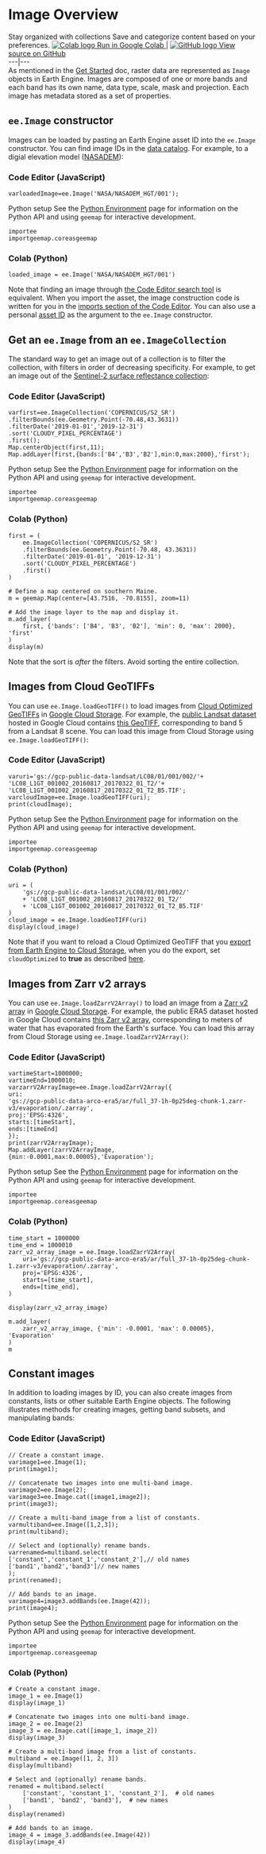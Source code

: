  
#  Image Overview
Stay organized with collections  Save and categorize content based on your preferences. 
[ ![Colab logo](https://developers.google.com/static/earth-engine/images/colab_logo_32px.png) Run in Google Colab ](https://colab.research.google.com/github/google/earthengine-community/blob/master/guides/linked/generated/image_overview.ipynb) |  [ ![GitHub logo](https://developers.google.com/static/earth-engine/images/GitHub-Mark-32px.png) View source on GitHub ](https://github.com/google/earthengine-community/blob/master/guides/linked/generated/image_overview.ipynb)  
---|---  
As mentioned in the [Get Started](https://developers.google.com/earth-engine/guides/getstarted#earth-engine-data-structures) doc, raster data are represented as `Image` objects in Earth Engine. Images are composed of one or more bands and each band has its own name, data type, scale, mask and projection. Each image has metadata stored as a set of properties.
##  `ee.Image` constructor 
Images can be loaded by pasting an Earth Engine asset ID into the `ee.Image` constructor. You can find image IDs in the [data catalog](https://developers.google.com/earth-engine/datasets). For example, to a digial elevation model ([NASADEM](https://developers.google.com/earth-engine/datasets/catalog/NASA_NASADEM_HGT_001)): 
### Code Editor (JavaScript)
```
varloadedImage=ee.Image('NASA/NASADEM_HGT/001');
```

Python setup
See the [ Python Environment](https://developers.google.com/earth-engine/guides/python_install) page for information on the Python API and using `geemap` for interactive development.
```
importee
importgeemap.coreasgeemap
```

### Colab (Python)
```
loaded_image = ee.Image('NASA/NASADEM_HGT/001')
```

Note that finding an image through [the Code Editor search tool](https://developers.google.com/earth-engine/guides/playground#search-tool) is equivalent. When you import the asset, the image construction code is written for you in the [imports section of the Code Editor](https://developers.google.com/earth-engine/guides/playground#imports). You can also use a personal [asset ID](https://developers.google.com/earth-engine/guides/manage_assets#asset_id) as the argument to the `ee.Image` constructor. 
##  Get an `ee.Image` from an `ee.ImageCollection`
The standard way to get an image out of a collection is to filter the collection, with filters in order of decreasing specificity. For example, to get an image out of the [Sentinel-2 surface reflectance collection](https://developers.google.com/earth-engine/datasets/catalog/COPERNICUS_S2_SR): 
### Code Editor (JavaScript)
```
varfirst=ee.ImageCollection('COPERNICUS/S2_SR')
.filterBounds(ee.Geometry.Point(-70.48,43.3631))
.filterDate('2019-01-01','2019-12-31')
.sort('CLOUDY_PIXEL_PERCENTAGE')
.first();
Map.centerObject(first,11);
Map.addLayer(first,{bands:['B4','B3','B2'],min:0,max:2000},'first');
```

Python setup
See the [ Python Environment](https://developers.google.com/earth-engine/guides/python_install) page for information on the Python API and using `geemap` for interactive development.
```
importee
importgeemap.coreasgeemap
```

### Colab (Python)
```
first = (
    ee.ImageCollection('COPERNICUS/S2_SR')
    .filterBounds(ee.Geometry.Point(-70.48, 43.3631))
    .filterDate('2019-01-01', '2019-12-31')
    .sort('CLOUDY_PIXEL_PERCENTAGE')
    .first()
)

# Define a map centered on southern Maine.
m = geemap.Map(center=[43.7516, -70.8155], zoom=11)

# Add the image layer to the map and display it.
m.add_layer(
    first, {'bands': ['B4', 'B3', 'B2'], 'min': 0, 'max': 2000}, 'first'
)
display(m)
```

Note that the sort is _after_ the filters. Avoid sorting the entire collection. 
##  Images from Cloud GeoTIFFs 
You can use `ee.Image.loadGeoTIFF()` to load images from [Cloud Optimized GeoTIFFs](https://github.com/cogeotiff/cog-spec/blob/master/spec.md) in [Google Cloud Storage](https://cloud.google.com/storage). For example, the [public Landsat dataset](https://console.cloud.google.com/marketplace/details/usgs-public-data/landast) hosted in Google Cloud contains [this GeoTIFF](https://console.cloud.google.com/storage/browser/_details/gcp-public-data-landsat/LC08/01/001/002/LC08_L1GT_001002_20160817_20170322_01_T2/LC08_L1GT_001002_20160817_20170322_01_T2_B5.TIF), corresponding to band 5 from a Landsat 8 scene. You can load this image from Cloud Storage using `ee.Image.loadGeoTIFF()`: 
### Code Editor (JavaScript)
```
varuri='gs://gcp-public-data-landsat/LC08/01/001/002/'+
'LC08_L1GT_001002_20160817_20170322_01_T2/'+
'LC08_L1GT_001002_20160817_20170322_01_T2_B5.TIF';
varcloudImage=ee.Image.loadGeoTIFF(uri);
print(cloudImage);
```

Python setup
See the [ Python Environment](https://developers.google.com/earth-engine/guides/python_install) page for information on the Python API and using `geemap` for interactive development.
```
importee
importgeemap.coreasgeemap
```

### Colab (Python)
```
uri = (
    'gs://gcp-public-data-landsat/LC08/01/001/002/'
    + 'LC08_L1GT_001002_20160817_20170322_01_T2/'
    + 'LC08_L1GT_001002_20160817_20170322_01_T2_B5.TIF'
)
cloud_image = ee.Image.loadGeoTIFF(uri)
display(cloud_image)
```

Note that if you want to reload a Cloud Optimized GeoTIFF that you [export from Earth Engine to Cloud Storage](https://developers.google.com/earth-engine/guides/exporting#to-cloud-storage), when you do the export, set `cloudOptimized` to **true** as described [here](https://developers.google.com/earth-engine/guides/exporting#configuration-parameters). 
##  Images from Zarr v2 arrays 
You can use `ee.Image.loadZarrV2Array()` to load an image from a [Zarr v2 array](https://zarr-specs.readthedocs.io/en/latest/v2/v2.0.html) in [Google Cloud Storage](https://cloud.google.com/storage). For example, the public ERA5 dataset hosted in Google Cloud contains [this Zarr v2 array](https://console.cloud.google.com/storage/browser/_details/gcp-public-data-arco-era5/ar/full_37-1h-0p25deg-chunk-1.zarr-v3/evaporation/.zarray), corresponding to meters of water that has evaporated from the Earth's surface. You can load this array from Cloud Storage using `ee.Image.loadZarrV2Array()`: 
### Code Editor (JavaScript)
```
vartimeStart=1000000;
vartimeEnd=1000010;
varzarrV2ArrayImage=ee.Image.loadZarrV2Array({
uri:
'gs://gcp-public-data-arco-era5/ar/full_37-1h-0p25deg-chunk-1.zarr-v3/evaporation/.zarray',
proj:'EPSG:4326',
starts:[timeStart],
ends:[timeEnd]
});
print(zarrV2ArrayImage);
Map.addLayer(zarrV2ArrayImage,{min:-0.0001,max:0.00005},'Evaporation');
```

Python setup
See the [ Python Environment](https://developers.google.com/earth-engine/guides/python_install) page for information on the Python API and using `geemap` for interactive development.
```
importee
importgeemap.coreasgeemap
```

### Colab (Python)
```
time_start = 1000000
time_end = 1000010
zarr_v2_array_image = ee.Image.loadZarrV2Array(
    uri='gs://gcp-public-data-arco-era5/ar/full_37-1h-0p25deg-chunk-1.zarr-v3/evaporation/.zarray',
    proj='EPSG:4326',
    starts=[time_start],
    ends=[time_end],
)

display(zarr_v2_array_image)

m.add_layer(
    zarr_v2_array_image, {'min': -0.0001, 'max': 0.00005}, 'Evaporation'
)
m
```

##  Constant images 
In addition to loading images by ID, you can also create images from constants, lists or other suitable Earth Engine objects. The following illustrates methods for creating images, getting band subsets, and manipulating bands:
### Code Editor (JavaScript)
```
// Create a constant image.
varimage1=ee.Image(1);
print(image1);

// Concatenate two images into one multi-band image.
varimage2=ee.Image(2);
varimage3=ee.Image.cat([image1,image2]);
print(image3);

// Create a multi-band image from a list of constants.
varmultiband=ee.Image([1,2,3]);
print(multiband);

// Select and (optionally) rename bands.
varrenamed=multiband.select(
['constant','constant_1','constant_2'],// old names
['band1','band2','band3']// new names
);
print(renamed);

// Add bands to an image.
varimage4=image3.addBands(ee.Image(42));
print(image4);
```

Python setup
See the [ Python Environment](https://developers.google.com/earth-engine/guides/python_install) page for information on the Python API and using `geemap` for interactive development.
```
importee
importgeemap.coreasgeemap
```

### Colab (Python)
```
# Create a constant image.
image_1 = ee.Image(1)
display(image_1)

# Concatenate two images into one multi-band image.
image_2 = ee.Image(2)
image_3 = ee.Image.cat([image_1, image_2])
display(image_3)

# Create a multi-band image from a list of constants.
multiband = ee.Image([1, 2, 3])
display(multiband)

# Select and (optionally) rename bands.
renamed = multiband.select(
    ['constant', 'constant_1', 'constant_2'],  # old names
    ['band1', 'band2', 'band3'],  # new names
)
display(renamed)

# Add bands to an image.
image_4 = image_3.addBands(ee.Image(42))
display(image_4)
```

